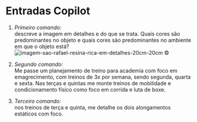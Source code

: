 # Entradas Copilot

1. *Primeiro comando:*  
descreve a imagem em detalhes e do que se trata. Quais cores são predominantes no objeto e quais cores são predominantes no ambiente em que o objeto está?  
![imagem-sao-rafael-resina-rica-em-detalhes-20cm-20cm](https://github.com/user-attachments/assets/5de00ceb-7bf8-4ec9-b315-84ced79ae7a7)  ©️

2. *Segundo comando:*  
Me passe um planejamento de treino para academia com foco em emagrecimento, com treinos de 3x por semana, sendo segunda, quarta e sexta.
Nas terças e quintas me monte treinos de mobilidade e condicionamento físico como foco em corrida e luta de boxe.

3. *Terceiro comando:*  
nos treinos de terça e quinta, me detalhe os dois alongamentos estáticos com foco.
